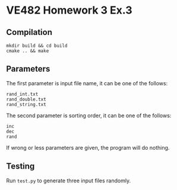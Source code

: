 # VE482 Homework 3 Ex.3

## Compilation
```
mkdir build && cd build
cmake .. && make

```

## Parameters
The first parameter is input file name, it can be one of the follows:
```
rand_int.txt
rand_double.txt
rand_string.txt
```
The second parameter is sorting order, it can be one of the follows:
```
inc
dec
rand
```
If wrong or less parameters are given, the program will do nothing.

## Testing
Run `test.py` to generate three input files randomly.
